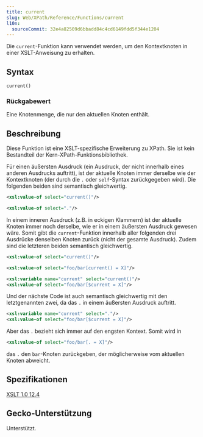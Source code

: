 ```yaml
---
title: current
slug: Web/XPath/Reference/Functions/current
l10n:
  sourceCommit: 32e4a82509d6bbadd84c4cd6149fdd5f344e1204
---
```


Die `current`-Funktion kann verwendet werden, um den Kontextknoten in einer XSLT-Anweisung zu erhalten.

## Syntax

```plain
current()
```

### Rückgabewert

Eine Knotenmenge, die nur den aktuellen Knoten enthält.

## Beschreibung

Diese Funktion ist eine XSLT-spezifische Erweiterung zu XPath. Sie ist kein Bestandteil der Kern-XPath-Funktionsbibliothek.

Für einen äußersten Ausdruck (ein Ausdruck, der nicht innerhalb eines anderen Ausdrucks auftritt), ist der aktuelle Knoten immer derselbe wie der Kontextknoten (der durch die `.` oder `self`-Syntax zurückgegeben wird). Die folgenden beiden sind semantisch gleichwertig.

```xml
<xsl:value-of select="current()"/>
```

```xml
<xsl:value-of select="."/>
```

In einem inneren Ausdruck (z.B. in eckigen Klammern) ist der aktuelle Knoten immer noch derselbe, wie er in einem äußersten Ausdruck gewesen wäre. Somit gibt die `current`-Funktion innerhalb aller folgenden drei Ausdrücke denselben Knoten zurück (nicht der gesamte Ausdruck). Zudem sind die letzteren beiden semantisch gleichwertig.

```xml
<xsl:value-of select="current()"/>
```

```xml
<xsl:value-of select="foo/bar[current() = X]"/>
```

```xml
<xsl:variable name="current" select="current()"/>
<xsl:value-of select="foo/bar[$current = X]"/>
```

Und der nächste Code ist auch semantisch gleichwertig mit den letztgenannten zwei, da das `.` in einem äußersten Ausdruck auftritt.

```xml
<xsl:variable name="current" select="."/>
<xsl:value-of select="foo/bar[$current = X]"/>
```

Aber das `.` bezieht sich immer auf den engsten Kontext. Somit wird in

```xml
<xsl:value-of select="foo/bar[. = X]"/>
```

das `.` den `bar`-Knoten zurückgeben, der möglicherweise vom aktuellen Knoten abweicht.

## Spezifikationen

[XSLT 1.0 12.4](https://www.w3.org/TR/1999/REC-xslt-19991116/#function-current)

## Gecko-Unterstützung

Unterstützt.
